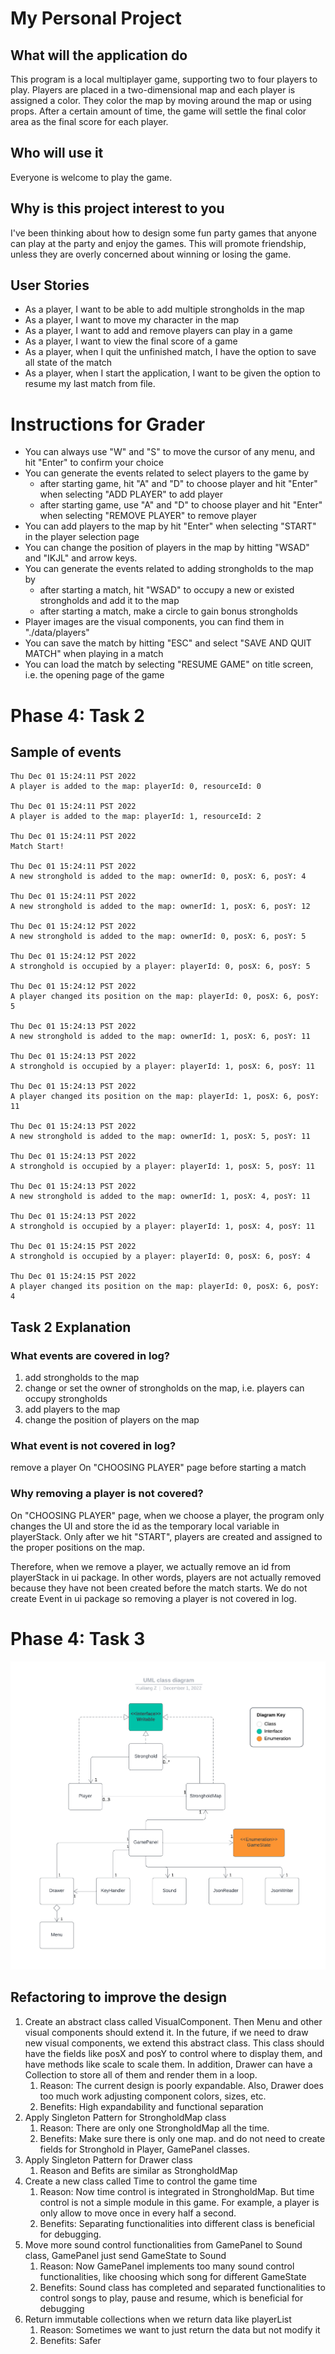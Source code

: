 # My Personal Project

## What will the application do

This program is a local multiplayer game, supporting two to four players to play.
Players are placed in a two-dimensional map and each player is assigned a color. 
They color the map by moving around the map or using props.
After a certain amount of time, the game will settle the final color area as the final score for each player.

## Who will use it

Everyone is welcome to play the game.

## Why is this project interest to you

I've been thinking about how to design some fun party games 
that anyone can play at the party and enjoy the games.
This will promote friendship, unless they are overly concerned about winning or losing the game.

## User Stories

* As a player, I want to be able to add multiple strongholds in the map
* As a player, I want to move my character in the map
* As a player, I want to add and remove players can play in a game
* As a player, I want to view the final score of a game
* As a player, when I quit the unfinished match, I have the option to save all state of the match
* As a player, when I start the application, I want to be given the option to resume my last match from file.

# Instructions for Grader

* You can always use "W" and "S" to move the cursor of any menu, and hit "Enter" to confirm your choice
* You can generate the events related to select players to the game by
  * after starting game, hit "A" and "D" to choose player and hit "Enter" when selecting "ADD PLAYER" to add player
  * after starting game, use "A" and "D" to choose player and hit "Enter" when selecting "REMOVE PLAYER" to remove player
* You can add players to the map by hit "Enter" when selecting "START" in the player selection page
* You can change the position of players in the map by hitting "WSAD" and "IKJL" and arrow keys.
* You can generate the events related to adding strongholds to the map by
  * after starting a match, hit "WSAD" to occupy a new or existed strongholds and add it to the map
  * after starting a match, make a circle to gain bonus strongholds
* Player images are the visual components, you can find them in "./data/players"
* You can save the match by hitting "ESC" and select "SAVE AND QUIT MATCH" when playing in a match
* You can load the match by selecting "RESUME GAME" on title screen, i.e. the opening page of the game

# Phase 4: Task 2

## Sample of events

```
Thu Dec 01 15:24:11 PST 2022
A player is added to the map: playerId: 0, resourceId: 0

Thu Dec 01 15:24:11 PST 2022
A player is added to the map: playerId: 1, resourceId: 2

Thu Dec 01 15:24:11 PST 2022
Match Start!

Thu Dec 01 15:24:11 PST 2022
A new stronghold is added to the map: ownerId: 0, posX: 6, posY: 4

Thu Dec 01 15:24:11 PST 2022
A new stronghold is added to the map: ownerId: 1, posX: 6, posY: 12

Thu Dec 01 15:24:12 PST 2022
A new stronghold is added to the map: ownerId: 0, posX: 6, posY: 5

Thu Dec 01 15:24:12 PST 2022
A stronghold is occupied by a player: playerId: 0, posX: 6, posY: 5

Thu Dec 01 15:24:12 PST 2022
A player changed its position on the map: playerId: 0, posX: 6, posY: 5

Thu Dec 01 15:24:13 PST 2022
A new stronghold is added to the map: ownerId: 1, posX: 6, posY: 11

Thu Dec 01 15:24:13 PST 2022
A stronghold is occupied by a player: playerId: 1, posX: 6, posY: 11

Thu Dec 01 15:24:13 PST 2022
A player changed its position on the map: playerId: 1, posX: 6, posY: 11

Thu Dec 01 15:24:13 PST 2022
A new stronghold is added to the map: ownerId: 1, posX: 5, posY: 11

Thu Dec 01 15:24:13 PST 2022
A stronghold is occupied by a player: playerId: 1, posX: 5, posY: 11

Thu Dec 01 15:24:13 PST 2022
A new stronghold is added to the map: ownerId: 1, posX: 4, posY: 11

Thu Dec 01 15:24:13 PST 2022
A stronghold is occupied by a player: playerId: 1, posX: 4, posY: 11

Thu Dec 01 15:24:15 PST 2022
A stronghold is occupied by a player: playerId: 0, posX: 6, posY: 4

Thu Dec 01 15:24:15 PST 2022
A player changed its position on the map: playerId: 0, posX: 6, posY: 4
```

## Task 2 Explanation

### What events are covered in log?

1. add strongholds to the map
2. change or set the owner of strongholds on the map, i.e. players can occupy strongholds
3. add players to the map
4. change the position of players on the map

### What event is not covered in log?

remove a player On "CHOOSING PLAYER" page before starting a match

### Why removing a player is not covered?

On "CHOOSING PLAYER" page, when we choose a player, 
the program only changes the UI and store the id as the temporary local variable in playerStack.
Only after we hit "START", players are created and assigned to the proper positions on the map.

Therefore, when we remove a player, we actually remove an id from playerStack in ui package.
In other words, players are not actually removed because they have not been created before the match starts.
We do not create Event in ui package so removing a player is not covered in log.

# Phase 4: Task 3

![UML](UML_Design_Diagram.png)

## Refactoring to improve the design
1. Create an abstract class called VisualComponent. Then Menu and other visual components should extend it.
   In the future, if we need to draw new visual components, we extend this abstract class.
   This class should have the fields like posX and posY to control where to display them, and have methods like scale to scale them.
   In addition, Drawer can have a Collection to store all of them and render them in a loop.
    1. Reason: The current design is poorly expandable. Also, Drawer does too much work adjusting component colors, sizes, etc.
    2. Benefits: High expandability and functional separation
2. Apply Singleton Pattern for StrongholdMap class
   1. Reason: There are only one StrongholdMap all the time.
   2. Benefits: Make sure there is only one map.
   and do not need to create fields for Stronghold in Player, GamePanel classes.
3. Apply Singleton Pattern for Drawer class
   1. Reason and Befits are similar as StrongholdMap
4. Create a new class called Time to control the game time
   1. Reason: Now time control is integrated in StrongholdMap.
   But time control is not a simple module in this game. For example, a player is only allow to move once in every half a second.
   2. Benefits: Separating functionalities into different class is beneficial for debugging.
5. Move more sound control functionalities from GamePanel to Sound class, GamePanel just send GameState to Sound
   1. Reason: Now GamePanel implements too many sound control functionalities, 
   like choosing which song for different GameState
   2. Benefits: Sound class has completed and separated functionalities to control songs to play, pause and resume, 
   which is beneficial for debugging
6. Return immutable collections when we return data like playerList
   1. Reason: Sometimes we want to just return the data but not modify it
   2. Benefits: Safer